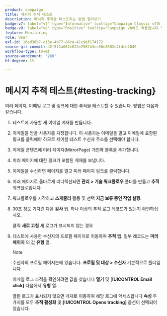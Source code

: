 ```yaml
---
product: campaign
title: 메시지 추적 테스트
description: 메시지 추적을 테스트하는 방법 알아보기
badge-v7: label="v7" type="Informative" tooltip="Campaign Classic v7에 적용"
badge-v8: label="v8" type="Positive" tooltip="Campaign v8에도 적용됩니다."
feature: Monitoring
role: User
exl-id: 16ad36b7-c13e-4b77-86ca-41c9ef174172
source-git-commit: d2f5f2a662c022e258fb3cc56c8502c4f4cb2849
workflow-type: tm+mt
source-wordcount: '269'
ht-degree: 1%

---
```


# 메시지 추적 테스트{#testing-tracking}

미러 페이지, 이메일 로그 및 링크에 대한 추적을 테스트할 수 있습니다. 방법은 다음과 같습니다.

1. 테스트에 사용할 새 이메일 게재를 만듭니다.
1. 이메일을 받을 사용자를 지정합니다. 이 사용자는 이메일을 열고 이메일에 포함된 링크를 클릭해야 하므로 제어할 테스트 수신자 주소를 선택해야 합니다.
1. 이메일 콘텐츠에 미러 페이지(MirrorPage) 개인화 블록을 추가합니다.
1. 미러 페이지에 대한 링크가 포함된 게재를 보냅니다.
1. 이메일을 수신하면 페이지를 열고 미러 페이지 링크를 클릭합니다.
1. 미러 페이지로 올바르게 리디렉션되면 **관리 > 기술 워크플로우** 폴더를 만들고 **추적** 워크플로입니다.
1. 워크플로우를 시작하고 **스케줄러** 활동 및 선택 **지금 보류 중인 작업 실행**.
1. 30초 정도 기다린 다음 **감사** 탭. 하나 이상의 추적 로그 레코드가 있는지 확인하십시오.

   클릭 **새로 고침** 새 로그가 표시되지 않는 경우

1. 테스트에 사용한 수신자의 프로필 페이지로 이동하여 **추적** 탭. 일부 레코드는 **미러 페이지** 의 값 **유형** 열.

   >[!NOTE]
   >
   >수신자의 프로필 페이지는에 있습니다. **프로필 및 대상 > 수신자** 기본적으로 폴더입니다.

   이메일 로그 추적을 확인하려면 값을 찾습니다 **열기** 및 **[!UICONTROL Email click]** 다음에서 **유형** 열.

   열린 로그가 표시되지 않으면 게재로 이동하여 해당 로그에 액세스합니다 **속성** 두 가지를 모두 **추적 활성화** 및 **[!UICONTROL Opens tracking]** 옵션이 선택되어 있습니다.
